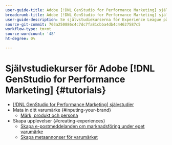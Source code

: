 ```yaml
---
user-guide-title: Adobe [!DNL GenStudio for Performance Marketing] självstudiekurser
breadcrumb-title: Adobe [!DNL GenStudio for Performance Marketing] självstudiekurser
user-guide-description: Se självstudiekurserna för Experience League på Adobe [!DNL GenStudio for Performance Marketing], en totallösning för att snabba upp och förenkla innehållsleveranskedjan med generativ AI och intelligent automatisering.
source-git-commit: 703a250886c4c7dc7fa81cbba4db4c44627587c5
workflow-type: tm+mt
source-wordcount: '48'
ht-degree: 0%

---
```



# Självstudiekurser för Adobe [!DNL GenStudio for Performance Marketing] {#tutorials}

+ [[!DNL GenStudio for Performance Marketing] självstudier](overview.md)
+ Mata in ditt varumärke {#inputing-your-brand}
   + [Märk, produkt och persona](./inputting-your-brand/inputting-brand-product-persona.md)
+ Skapa upplevelser {#creating-experiences}
   + [Skapa e-postmeddelanden om marknadsföring under eget varumärke](./creating-experiences/creating-on-brand-emails.md)
   + [Skapa metaannonser för varumärket](./creating-experiences/creating-on-meta-ads.md)
